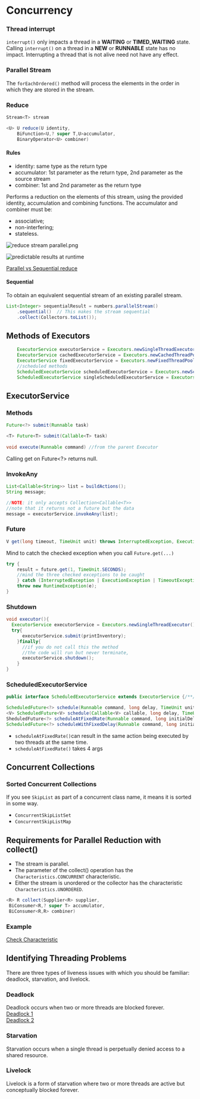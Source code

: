 # Concurrency
### Thread interrupt
`interrupt()` only impacts a thread in a **WAITING** or **TIMED_WAITING** state.  
Calling `interrupt()` on a thread in a **NEW** or **RUNNABLE** state has no impact.
Interrupting a thread that is not alive need not have any effect.

### Parallel Stream
The `forEachOrdered()` method will process the elements in the order in which they are stored in the
stream.
### Reduce
```java
Stream<T> stream

<U> U reduce(U identity,
    BiFunction<U,? super T,U>accumulator,
    BinaryOperator<U> combiner)
```
#### Rules
- identity: same type as the return type
- accumulator: 1st parameter as the return type, 2nd parameter as the source stream
- combiner: 1st and 2nd parameter as the return type

Performs a reduction on the elements of this stream, using the provided identity, accumulation and
combining functions. 
The accumulator and combiner must be:
* associative;
* non-interfering;
* stateless.

![reduce stream parallel.png](images/reduce-parallel.png)

![predictable results at runtime](images/reduce-parallel-predeterminate.png)

[Parallel vs Sequential reduce](../src/main/java/org/enricogiurin/ocp17/book/ch13/parallelstream/ReduceParallelVsSequential.java)

#### Sequential
To obtain an equivalent sequential stream of an existing parallel stream.
```java
List<Integer> sequentialResult = numbers.parallelStream()
    .sequential()  // This makes the stream sequential
    .collect(Collectors.toList());
```

## Methods of Executors
```java
    ExecutorService executorService = Executors.newSingleThreadExecutor();
    ExecutorService cachedExecutorService = Executors.newCachedThreadPool();
    ExecutorService fixedExecutorService = Executors.newFixedThreadPool(10);
    //scheduled methods
    ScheduledExecutorService scheduledExecutorService = Executors.newScheduledThreadPool(10);
    ScheduledExecutorService singleScheduledExecutorService = Executors.newSingleThreadScheduledExecutor();
```

## ExecutorService
### Methods

```java
Future<?> submit(Runnable task)

<T> Future<T> submit(Callable<T> task)
    
void execute(Runnable command) //from the parent Executor
```
Calling get on Future<?> returns null.

### InvokeAny
```java
List<Callable<String>> list = buildActions();
String message;

//NOTE: it only accepts Collection<Callable<T>>
//note that it returns not a future but the data
message = executorService.invokeAny(list);
```
### Future
```java
V get(long timeout, TimeUnit unit) throws InterruptedException, ExecutionException,TimeoutException
```
Mind to catch the checked exception when you call `Future.get(...)`
```java
try {
    result = future.get(1, TimeUnit.SECONDS);
    //mind the three checked exceptions to be caught
    } catch (InterruptedException | ExecutionException | TimeoutException e) {
    throw new RuntimeException(e);
}
```

### Shutdown
```java
void executor(){
  ExecutorService executorService = Executors.newSingleThreadExecutor();
  try{
      executorService.submit(printInventory);
    }finally{
      //if you do not call this the method
      //the code will run but never terminate,
      executorService.shutdown();
    }
}
```

### ScheduledExecutorService
```java
public interface ScheduledExecutorService extends ExecutorService {/**/}
```

```java
ScheduledFuture<?> schedule(Runnable command, long delay, TimeUnit unit);
<V> ScheduledFuture<V> schedule(Callable<V> callable, long delay, TimeUnit unit)
SheduledFuture<?> scheduleAtFixedRate(Runnable command, long initialDelay, long period, TimeUnit unit
ScheduledFuture<?> scheduleWithFixedDelay(Runnable command, long initialDelay, long delay, TimeUnit unit)
```
- `scheduleAtFixedRate()`can result in the same action being executed by two threads at the same time.
- `scheduleAtFixedRate()` takes 4 args
## Concurrent Collections
### Sorted Concurrent Collections
If you see `SkipList` as part of a concurrent class name, it means it is sorted in some way.
 - `ConcurrentSkipListSet`
 - `ConcurrentSkipListMap`

## Requirements for Parallel Reduction with collect()
* The stream is parallel.
* The parameter of the collect() operation has the `Characteristics.CONCURRENT` characteristic.
* Either the stream is unordered or the collector has the characteristic `Characteristics.UNORDERED`.
```java
<R> R collect(Supplier<R> supplier,
 BiConsumer<R,? super T> accumulator,
 BiConsumer<R,R> combiner)
```

### Example

[Check Characteristic](../src/main/java/org/enricogiurin/ocp17/book/ch13/parallelstream/CollectorCharacteristic.java)

## Identifying Threading Problems
There are three types of liveness issues with which you should be familiar: deadlock, starvation, and livelock.
### Deadlock
Deadlock occurs when two or more threads are blocked forever.   
[Deadlock 1](../src/main/java/org/enricogiurin/ocp17/book/ch13/DeadlockProblem.java)   
[Deadlock 2](../src/main/java/org/enricogiurin/ocp17/book/ch13/DeadlockSimulation.java)
### Starvation
Starvation occurs when a single thread is perpetually denied access to a shared resource.
### Livelock
Livelock is a form of starvation where two or more threads are active but conceptually blocked forever.